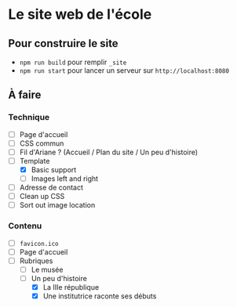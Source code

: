 # Le site web de l'école

## Pour construire le site

- `npm run build` pour remplir `_site`
- `npm run start` pour lancer un serveur sur `http://localhost:8080`

## À faire

### Technique

- [ ] Page d'accueil
- [ ] CSS commun
- [ ] Fil d'Ariane ? (Accueil / Plan du site / Un peu d'histoire)
- [ ] Template
  - [x] Basic support
  - [ ] Images left and right
- [ ] Adresse de contact
- [ ] Clean up CSS
- [ ] Sort out image location

### Contenu

- [ ] `favicon.ico`
- [ ] Page d'accueil
- [ ] Rubriques
  - [ ] Le musée
  - [ ] Un peu d'histoire
    - [x] La IIIe république
    - [x] Une institutrice raconte ses débuts